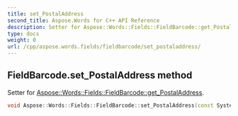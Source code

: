 ```yaml
---
title: set_PostalAddress
second_title: Aspose.Words for C++ API Reference
description: Setter for Aspose::Words::Fields::FieldBarcode::get_PostalAddress. 
type: docs
weight: 0
url: /cpp/aspose.words.fields/fieldbarcode/set_postaladdress/
---
```

## FieldBarcode.set_PostalAddress method


Setter for [Aspose::Words::Fields::FieldBarcode::get_PostalAddress](./get_postaladdress/).

```cpp
void Aspose::Words::Fields::FieldBarcode::set_PostalAddress(const System::String &value)
```

